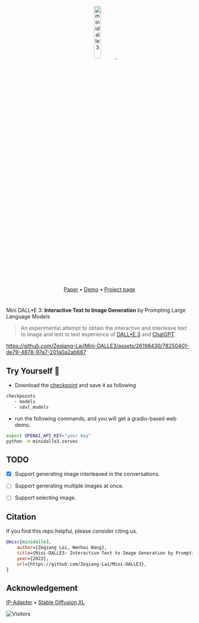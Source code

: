 <p align="center">
<a href="#">
    <img src="https://github.com/Zeqiang-Lai/Mini-DALLE3/assets/26198430/11856c34-b5ef-4665-8cb9-8a6e366ae238" alt="minidalle3" width="19%">
    </a> &ensp; 
</p>

<p align="center">
<a href="https://light.princeton.edu/publication/delta_prox/">Paper</a> •
<a href="https://github.com/princeton-computational-imaging/Delta-Prox/tree/main/notebooks">Demo</a> •
<a href="https://github.com/princeton-computational-imaging/Delta-Prox/tree/main/examples">Project page</a> 
</p>

# 

Mini DALL•E 3: **Interactive Text to Image Generation** by Prompting Large Language Models
> An experimental attempt to obtain the interactive and interleave text to image and text to text experience of [DALL•E 3](https://openai.com/dall-e-3) and [ChatGPT](https://openai.com/chatgpt).


https://github.com/Zeqiang-Lai/Mini-DALLE3/assets/26198430/78250401-de79-4878-97a7-201a0a2ab687


## Try Yourself 🤗 

- Download the [checkpoint](https://huggingface.co/h94/IP-Adapter) and save it as following 
```bash
checkpoints
   - models
   - sdxl_models
```

- run the following commands, and you will get a gradio-based web demo.

```bash
export OPENAI_API_KEY="your key"
python -m minidalle3.serves
```

## TODO

- [x] Support generating image interleaved in the conversations.
- [ ] Support generating multiple images at once.
- [ ] Support selecting image.


## Citation

If you find this repo helpful, please consider citing us.

```bibtex
@misc{minidalle3,
    author={Zeqiang Lai, Wenhai Wang},
    title={Mini-DALLE3: Interactive Text to Image Generation by Prompting Large Language Models},
    year={2023},
    url={https://github.com/Zeqiang-Lai/Mini-DALLE3},
}
```

## Acknowledgement

[IP-Adapter](https://github.com/tencent-ailab/IP-Adapter) • [Stable Diffusion XL](https://huggingface.co/stabilityai/stable-diffusion-xl-base-1.0)

![Visitors](https://api.visitorbadge.io/api/visitors?path=https%3A%2F%2Fgithub.com%2FZeqiang-Lai%2FMini-DALLE3&countColor=%23263759&style=flat)
